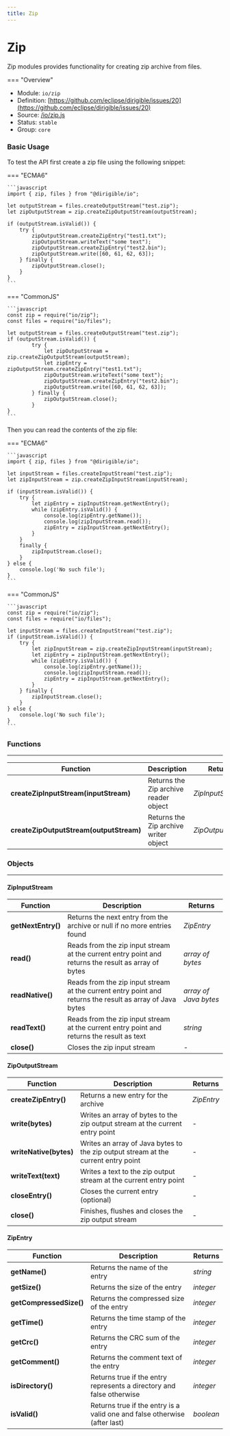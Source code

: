 ```yaml
---
title: Zip
---
```


Zip
===

Zip modules provides functionality for creating zip archive from files.

=== "Overview"
- Module: `io/zip`
- Definition: [https://github.com/eclipse/dirigible/issues/20](https://github.com/eclipse/dirigible/issues/20)
- Source: [/io/zip.js](https://github.com/eclipse/dirigible/blob/master/components/api-io/src/main/resources/META-INF/dirigible/io/zip.js)
- Status: `stable`
- Group: `core`


### Basic Usage

To test the API first create a zip file using the following snippet:

=== "ECMA6"

    ```javascript
    import { zip, files } from "@dirigible/io";

    let outputStream = files.createOutputStream("test.zip");
    let zipOutputStream = zip.createZipOutputStream(outputStream);

    if (outputStream.isValid()) {
        try {
            zipOutputStream.createZipEntry("test1.txt");
            zipOutputStream.writeText("some text");
            zipOutputStream.createZipEntry("test2.bin");
            zipOutputStream.write([60, 61, 62, 63]);
        } finally {
            zipOutputStream.close();
        }
    }
    ```

=== "CommonJS"

    ```javascript
    const zip = require("io/zip");
    const files = require("io/files");

    let outputStream = files.createOutputStream("test.zip");
    if (outputStream.isValid()) {
            try {
                let zipOutputStream = zip.createZipOutputStream(outputStream);
                let zipEntry = zipOutputStream.createZipEntry("test1.txt");
                zipOutputStream.writeText("some text");
                zipOutputStream.createZipEntry("test2.bin");
                zipOutputStream.write([60, 61, 62, 63]);
            } finally {
                zipOutputStream.close();
            }
    }
    ```

Then you can read the contents of the zip file:

=== "ECMA6"

    ```javascript
    import { zip, files } from "@dirigible/io";

    let inputStream = files.createInputStream("test.zip");
    let zipInputStream = zip.createZipInputStream(inputStream);

    if (inputStream.isValid()) {
        try {
            let zipEntry = zipInputStream.getNextEntry();
            while (zipEntry.isValid()) {
                console.log(zipEntry.getName());
                console.log(zipInputStream.read());
                zipEntry = zipInputStream.getNextEntry();
            }
        }
        finally {
            zipInputStream.close();
        }
    } else {
        console.log('No such file');
    }
    ```

=== "CommonJS"

    ```javascript
    const zip = require("io/zip");
    const files = require("io/files");

    let inputStream = files.createInputStream("test.zip");
    if (inputStream.isValid()) {
        try {
            let zipInputStream = zip.createZipInputStream(inputStream);
            let zipEntry = zipInputStream.getNextEntry();
            while (zipEntry.isValid()) {
                console.log(zipEntry.getName());
                console.log(zipInputStream.read());
                zipEntry = zipInputStream.getNextEntry();
            }
        } finally {
            zipInputStream.close();
        }
    } else {
        console.log('No such file');
    }
    ```


### Functions

---

Function     | Description | Returns
------------ | ----------- | --------
**createZipInputStream(inputStream)**   | Returns the Zip archive reader object | *ZipInputStream*
**createZipOutputStream(outputStream)**   | Returns the Zip archive writer object | *ZipOutputStream*



### Objects

---

#### ZipInputStream


Function     | Description | Returns
------------ | ----------- | --------
**getNextEntry()**   | Returns the next entry from the archive or null if no more entries found | *ZipEntry*
**read()**   | Reads from the zip input stream at the current entry point and returns the result as array of bytes | *array of bytes*
**readNative()**   | Reads from the zip input stream at the current entry point and returns the result as array of Java bytes | *array of Java bytes*
**readText()**   | Reads from the zip input stream at the current entry point and returns the result as text | *string*
**close()**   | Closes the zip input stream | -


#### ZipOutputStream


Function     | Description | Returns
------------ | ----------- | --------
**createZipEntry()**   | Returns a new entry for the archive | *ZipEntry*
**write(bytes)**   | Writes an array of bytes to the zip output stream at the current entry point | -
**writeNative(bytes)**   | Writes an array of Java bytes to the zip output stream at the current entry point | -
**writeText(text)**   | Writes a text to the zip output stream at the current entry point | -
**closeEntry()**   | Closes the current entry (optional) | -
**close()**   | Finishes, flushes and closes the zip output stream | -



#### ZipEntry


Function     | Description | Returns
------------ | ----------- | --------
**getName()**   | Returns the name of the entry | *string*
**getSize()**   | Returns the size of the entry | *integer*
**getCompressedSize()**   | Returns the compressed size of the entry | *integer*
**getTime()**   | Returns the time stamp of the entry | *integer*
**getCrc()**   | Returns the CRC sum of the entry | *integer*
**getComment()**   | Returns the comment text of the entry | *integer*
**isDirectory()**   | Returns true if the entry represents a directory and false otherwise | *integer*
**isValid()**   | Returns true if the entry is a valid one and false otherwise (after last) | *boolean*
